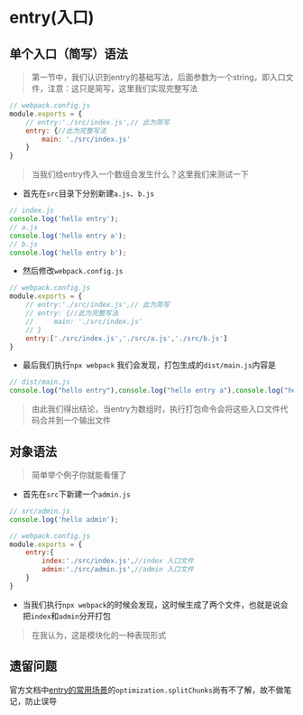 # entry(入口)

## 单个入口（简写）语法
> 第一节中，我们认识到entry的基础写法，后面参数为一个string，即入口文件，注意：这只是简写，这里我们实现完整写法
```javascript
// webpack.config.js
module.exports = {
    // entry:'./src/index.js',// 此为简写
    entry: {//此为完整写法
        main: './src/index.js'
    }
}
```

> 当我们给entry传入一个数组会发生什么？这里我们来测试一下
+ 首先在```src```目录下分别新建```a.js```、```b.js```
```javascript
// index.js
console.log('hello entry');
// a.js
console.log('hello entry a');
// b.js
console.log('hello entry b');
```
+ 然后修改```webpack.config.js```
```javascript
// webpack.config.js
module.exports = {
    // entry:'./src/index.js',// 此为简写
    // entry: {//此为完整写法
    //     main: './src/index.js'
    // }
    entry:['./src/index.js','./src/a.js','./src/b.js']
}
```
+ 最后我们执行```npx webpack```
我们会发现，打包生成的```dist/main.js```内容是
```javascript
// dist/main.js
console.log("hello entry"),console.log("hello entry a"),console.log("hello entry b");
```
> 由此我们得出结论，当entry为数组时，执行打包命令会将这些入口文件代码合并到一个输出文件

## 对象语法
> 简单举个例子你就能看懂了
+ 首先在```src```下新建一个```admin.js```
```javascript
// src/admin.js
console.log('hello admin');

// webpack.config.js
module.exports = {
    entry:{
        index:'./src/index.js',//index 入口文件
        admin:'./src/admin.js',//admin 入口文件
    }
}
```
+ 当我们执行```npx webpack```的时候会发现，这时候生成了两个文件，也就是说会把```index```和```admin```分开打包
> 在我认为，这是模块化的一种表现形式

## 遗留问题
官方文档中[entry的常用场景](https://v4.webpack.docschina.org/concepts/entry-points/#%E5%88%86%E7%A6%BB-app-%E5%BA%94%E7%94%A8%E7%A8%8B%E5%BA%8F-%E5%92%8C-vendor-%E7%AC%AC%E4%B8%89%E6%96%B9%E5%BA%93-%E5%85%A5%E5%8F%A3)的```optimization.splitChunks```尚有不了解，故不做笔记，防止误导

